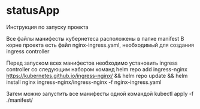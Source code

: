 # statusApp
Инструкция по запуску проекта

Все файлы манифесты кубернетеса расположены в папке manifest
В корне проекта есть файл nginx-ingress.yaml, необходимый для создания ingress controller

Перед запуском всех манифестов необходимо установить ingress controller со следующим набором команд
helm repo add ingress-nginx https://kubernetes.github.io/ingress-nginx/ && helm repo update && helm install nginx ingress-nginx/ingress-nginx -f nginx-ingress.yaml

Затем можно запустить все манифесты одной командой
kubectl apply -f ./manifest/
